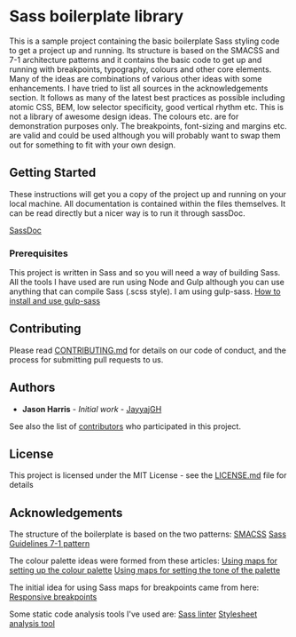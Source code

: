 # Sass boilerplate library

This is a sample project containing the basic boilerplate Sass styling code to get a project up and running.
Its structure is based on the SMACSS and 7-1 architecture patterns and it contains the basic code to get up and running with breakpoints, typography, colours and other core elements.
Many of the ideas are combinations of various other ideas with some enhancements.  I have tried to list all sources in the acknowledgements section.
It follows as many of the latest best practices as possible including atomic CSS, BEM, low selector specificity, good vertical rhythm etc.
This is not a library of awesome design ideas.  The colours etc. are for demonstration purposes only.  The breakpoints, font-sizing and margins etc. are valid and could be used
although you will probably want to swap them out for something to fit with your own design.

## Getting Started

These instructions will get you a copy of the project up and running on your local machine.  All documentation is contained within the files themselves.  It can be read directly
but a nicer way is to run it through sassDoc.

[SassDoc](http://sassdoc.com/)

### Prerequisites

This project is written in Sass and so you will need a way of building Sass.
All the tools I have used are run using Node and Gulp although you can use anything that can compile Sass (.scss style). I am using gulp-sass.
[How to install and use gulp-sass](https://www.npmjs.com/package/gulp-sass)

## Contributing

Please read [CONTRIBUTING.md](https://gist.github.com/PurpleBooth/b24679402957c63ec426) for details on our code of conduct, and the process for submitting pull requests to us.

## Authors

* **Jason Harris** - *Initial work* - [JayyajGH](https://github.com/JayyajGH)

See also the list of [contributors](https://github.com/your/project/contributors) who participated in this project.

## License

This project is licensed under the MIT License - see the [LICENSE.md](LICENSE.md) file for details

## Acknowledgements

The structure of the boilerplate is based on the two patterns:
[SMACSS](https://smacss.com/)
[Sass Guidelines 7-1 pattern](https://sass-guidelin.es/#architecture)

The colour palette ideas were formed from these articles:
[Using maps for setting up the colour palette](https://scotch.io/tutorials/aesthetic-sass-2-colors)
[Using maps for setting the tone of the palette](http://erskinedesign.com/blog/friendlier-colour-names-sass-maps)

The initial idea for using Sass maps for breakpoints came from here:
[Responsive breakpoints](https://www.sitepoint.com/managing-responsive-breakpoints-sass)

Some static code analysis tools I've used are:
[Sass linter](https://www.npmjs.com/package/sass-lint)
[Stylesheet analysis tool](https://github.com/katiefenn/parker)
